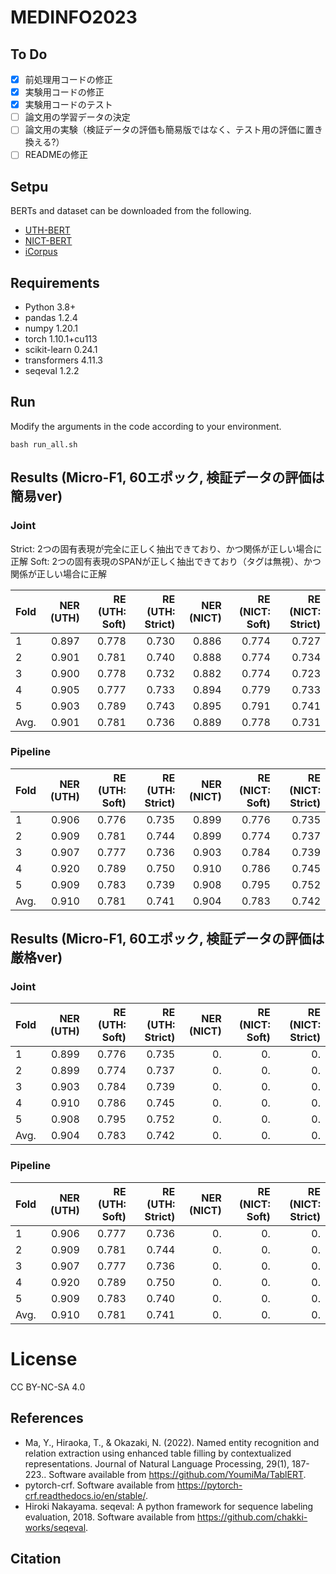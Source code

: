# MEDINFO2023

## To Do

- [x] 前処理用コードの修正
- [x] 実験用コードの修正
- [x] 実験用コードのテスト
- [ ] 論文用の学習データの決定
- [ ] 論文用の実験（検証データの評価も簡易版ではなく、テスト用の評価に置き換える?）
- [ ] READMEの修正

## Setpu

BERTs and dataset can be downloaded from the following.
- [UTH-BERT](https://ai-health.m.u-tokyo.ac.jp/home/research/uth-bert)
- [NICT-BERT](https://alaginrc.nict.go.jp/nict-bert/index.html)
- [iCorpus](https://ai-health.m.u-tokyo.ac.jp/home/research/corpus)

## Requirements

- Python 3.8+
- pandas 1.2.4
- numpy 1.20.1
- torch 1.10.1+cu113
- scikit-learn 0.24.1
- transformers 4.11.3
- seqeval 1.2.2

## Run

Modify the arguments in the code according to your environment.

```
bash run_all.sh
```

## Results (Micro-F1, 60エポック, 検証データの評価は簡易ver)

### Joint

Strict: 2つの固有表現が完全に正しく抽出できており、かつ関係が正しい場合に正解
Soft: 2つの固有表現のSPANが正しく抽出できており（タグは無視）、かつ関係が正しい場合に正解

| Fold | NER (UTH) |RE (UTH: Soft)| RE (UTH: Strict)| NER (NICT) |RE (NICT: Soft)|RE (NICT: Strict)|
|:---|---:|---:|---:|---:|---:|---:|
|1 |0.897|0.778|0.730|0.886|0.774|0.727|
|2 |0.901|0.781|0.740|0.888|0.774|0.734|
|3 |0.900|0.778|0.732|0.882|0.774|0.723|
|4 |0.905|0.777|0.733|0.894|0.779|0.733|
|5 |0.903|0.789|0.743|0.895|0.791|0.741|
|Avg. |0.901|0.781|0.736|0.889|0.778|0.731|

### Pipeline

| Fold | NER (UTH) |RE (UTH: Soft)| RE (UTH: Strict)| NER (NICT) |RE (NICT: Soft)|RE (NICT: Strict)|
|:---|---:|---:|---:|---:|---:|---:|
|1 |0.906|0.776|0.735|0.899|0.776|0.735|
|2 |0.909|0.781|0.744|0.899|0.774|0.737|
|3 |0.907|0.777|0.736|0.903|0.784|0.739|
|4 |0.920|0.789|0.750|0.910|0.786|0.745|
|5 |0.909|0.783|0.739|0.908|0.795|0.752|
|Avg. |0.910|0.781|0.741|0.904|0.783|0.742|

## Results (Micro-F1, 60エポック, 検証データの評価は厳格ver)

### Joint

| Fold | NER (UTH) |RE (UTH: Soft)| RE (UTH: Strict)| NER (NICT) |RE (NICT: Soft)|RE (NICT: Strict)|
|:---|---:|---:|---:|---:|---:|---:|
|1 |0.899|0.776|0.735|0.|0.|0.|
|2 |0.899|0.774|0.737|0.|0.|0.|
|3 |0.903|0.784|0.739|0.|0.|0.|
|4 |0.910|0.786|0.745|0.|0.|0.|
|5 |0.908|0.795|0.752|0.|0.|0.|
|Avg. |0.904|0.783|0.742|0.|0.|0.|

### Pipeline

| Fold | NER (UTH) |RE (UTH: Soft)| RE (UTH: Strict)| NER (NICT) |RE (NICT: Soft)|RE (NICT: Strict)|
|:---|---:|---:|---:|---:|---:|---:|
|1 |0.906|0.777|0.736|0.|0.|0.|
|2 |0.909|0.781|0.744|0.|0.|0.|
|3 |0.907|0.777|0.736|0.|0.|0.|
|4 |0.920|0.789|0.750|0.|0.|0.|
|5 |0.909|0.783|0.740|0.|0.|0.|
|Avg. |0.910|0.781|0.741|0.|0.|0.|

# License
CC BY-NC-SA 4.0

## References

- Ma, Y., Hiraoka, T., & Okazaki, N. (2022). Named entity recognition and relation extraction using enhanced table filling by contextualized representations. Journal of Natural Language Processing, 29(1), 187-223.. Software available from https://github.com/YoumiMa/TablERT.
- pytorch-crf. Software available from https://pytorch-crf.readthedocs.io/en/stable/.
- Hiroki Nakayama. seqeval: A python framework for sequence labeling evaluation, 2018. Software available from https://github.com/chakki-works/seqeval.

## Citation

```
```

